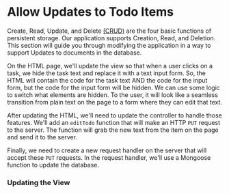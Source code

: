 # Allow Updates to Todo Items

Create, Read, Update, and Delete [(CRUD)](https://en.wikipedia.org/wiki/Create,_read,_update_and_delete) are the four basic functions of persistent storage. Our application supports Creation, Read, and Deletion. This section will guide you through modifying the application in a way to support Updates to documents in the database.

On the HTML page, we'll update the view so that when a user clicks on a task, we hide the task text and replace it with a text input form. So, the HTML will contain the code for the task text AND the code for the input form, but the code for the input form will be hidden. We can use some logic to switch what elements are hidden. To the user, it will look like a seamless transition from plain text on the page to a form where they can edit that text.

After updating the HTML, we'll need to update the controller to handle those features. We'll add an `editTodo` function that will make an HTTP `PUT` request to the server. The function will grab the new text from the item on the page and send it to the server.

Finally, we need to create a new request handler on the server that will accept these `PUT` requests. In the request handler, we'll use a Mongoose function to update the database.

### Updating the View




